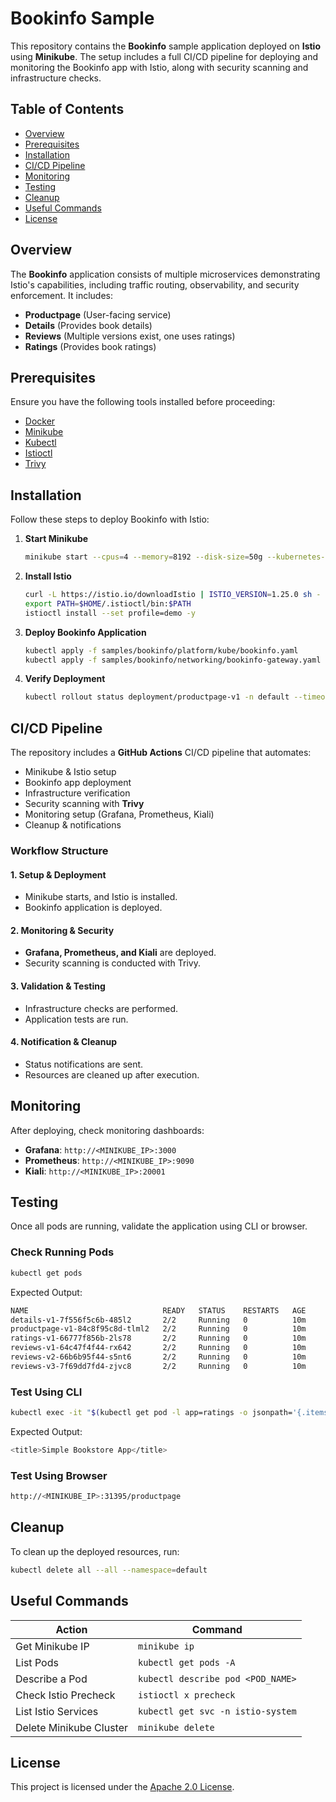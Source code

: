 # Bookinfo Sample

This repository contains the **Bookinfo** sample application deployed on **Istio** using **Minikube**. The setup includes a full CI/CD pipeline for deploying and monitoring the Bookinfo app with Istio, along with security scanning and infrastructure checks.

## Table of Contents
- [Overview](#overview)
- [Prerequisites](#prerequisites)
- [Installation](#installation)
- [CI/CD Pipeline](#cicd-pipeline)
- [Monitoring](#monitoring)
- [Testing](#testing)
- [Cleanup](#cleanup)
- [Useful Commands](#useful-commands)
- [License](#license)

## Overview
The **Bookinfo** application consists of multiple microservices demonstrating Istio's capabilities, including traffic routing, observability, and security enforcement. It includes:
- **Productpage** (User-facing service)
- **Details** (Provides book details)
- **Reviews** (Multiple versions exist, one uses ratings)
- **Ratings** (Provides book ratings)

## Prerequisites
Ensure you have the following tools installed before proceeding:
- [Docker](https://www.docker.com/)
- [Minikube](https://minikube.sigs.k8s.io/docs/start/)
- [Kubectl](https://kubernetes.io/docs/tasks/tools/)
- [Istioctl](https://istio.io/latest/docs/setup/install/)
- [Trivy](https://aquasecurity.github.io/trivy/)

## Installation
Follow these steps to deploy Bookinfo with Istio:

1. **Start Minikube**
   ```bash
   minikube start --cpus=4 --memory=8192 --disk-size=50g --kubernetes-version=v1.28.3 --driver=virtualbox
   ```
2. **Install Istio**
   ```bash
   curl -L https://istio.io/downloadIstio | ISTIO_VERSION=1.25.0 sh -
   export PATH=$HOME/.istioctl/bin:$PATH
   istioctl install --set profile=demo -y
   ```
3. **Deploy Bookinfo Application**
   ```bash
   kubectl apply -f samples/bookinfo/platform/kube/bookinfo.yaml
   kubectl apply -f samples/bookinfo/networking/bookinfo-gateway.yaml
   ```
4. **Verify Deployment**
   ```bash
   kubectl rollout status deployment/productpage-v1 -n default --timeout=120s
   ```

## CI/CD Pipeline
The repository includes a **GitHub Actions** CI/CD pipeline that automates:
- Minikube & Istio setup
- Bookinfo app deployment
- Infrastructure verification
- Security scanning with **Trivy**
- Monitoring setup (Grafana, Prometheus, Kiali)
- Cleanup & notifications

### Workflow Structure
#### 1. **Setup & Deployment**
- Minikube starts, and Istio is installed.
- Bookinfo application is deployed.

#### 2. **Monitoring & Security**
- **Grafana, Prometheus, and Kiali** are deployed.
- Security scanning is conducted with Trivy.

#### 3. **Validation & Testing**
- Infrastructure checks are performed.
- Application tests are run.

#### 4. **Notification & Cleanup**
- Status notifications are sent.
- Resources are cleaned up after execution.

## Monitoring
After deploying, check monitoring dashboards:
- **Grafana**: `http://<MINIKUBE_IP>:3000`
- **Prometheus**: `http://<MINIKUBE_IP>:9090`
- **Kiali**: `http://<MINIKUBE_IP>:20001`

## Testing
Once all pods are running, validate the application using CLI or browser.

### Check Running Pods
```bash
kubectl get pods
```
Expected Output:
```bash
NAME                              READY   STATUS    RESTARTS   AGE
details-v1-7f556f5c6b-485l2       2/2     Running   0          10m
productpage-v1-84c8f95c8d-tlml2   2/2     Running   0          10m
ratings-v1-66777f856b-2ls78       2/2     Running   0          10m
reviews-v1-64c47f4f44-rx642       2/2     Running   0          10m
reviews-v2-66b6b95f44-s5nt6       2/2     Running   0          10m
reviews-v3-7f69dd7fd4-zjvc8       2/2     Running   0          10m
```

### Test Using CLI
```bash
kubectl exec -it "$(kubectl get pod -l app=ratings -o jsonpath='{.items[0].metadata.name}')" -c ratings -- curl productpage:9080/productpage | grep -o "<title>.*</title>"
```
Expected Output:
```bash
<title>Simple Bookstore App</title>
```

### Test Using Browser
```bash
http://<MINIKUBE_IP>:31395/productpage
```

## Cleanup
To clean up the deployed resources, run:
```bash
kubectl delete all --all --namespace=default
```

## Useful Commands
| Action | Command |
|--------|---------|
| Get Minikube IP | `minikube ip` |
| List Pods | `kubectl get pods -A` |
| Describe a Pod | `kubectl describe pod <POD_NAME>` |
| Check Istio Precheck | `istioctl x precheck` |
| List Istio Services | `kubectl get svc -n istio-system` |
| Delete Minikube Cluster | `minikube delete` |

## License
This project is licensed under the [Apache 2.0 License](LICENSE).

